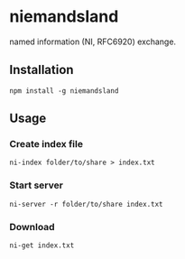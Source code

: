 # niemandsland

named information (NI, RFC6920) exchange.


## Installation

	npm install -g niemandsland


## Usage

### Create index file

	ni-index folder/to/share > index.txt

### Start server

	ni-server -r folder/to/share index.txt

### Download

	ni-get index.txt
